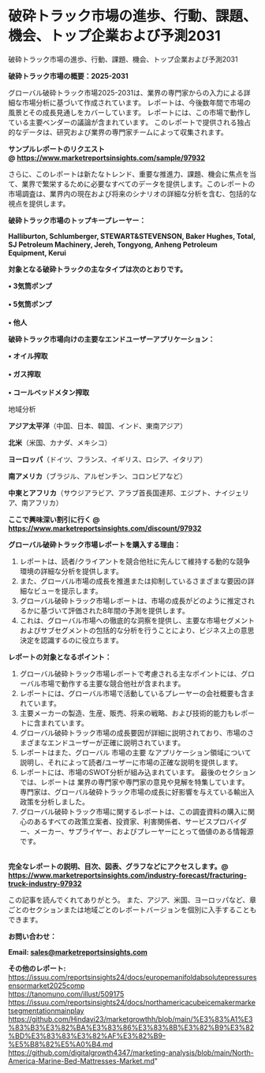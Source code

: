 # 破砕トラック市場の進歩、行動、課題、機会、トップ企業および予測2031
破砕トラック市場の進歩、行動、課題、機会、トップ企業および予測2031

<strong><b>破砕トラック市場の概要：2025-2031</b></strong>

グローバル破砕トラック市場2025-2031は、業界の専門家からの入力による詳細な市場分析に基づいて作成されています。 レポートは、今後数年間で市場の風景とその成長見通しをカバーしています。 レポートには、この市場で動作している主要ベンダーの議論が含まれています。 このレポートで提供される独占的なデータは、研究および業界の専門家チームによって収集されます。

<strong>サンプルレポートのリクエスト @ <a href=https://www.marketreportsinsights.com/sample/97932>https://www.marketreportsinsights.com/sample/97932</a></strong>

さらに、このレポートは新たなトレンド、重要な推進力、課題、機会に焦点を当て、業界で繁栄するために必要なすべてのデータを提供します。このレポートの市場調査は、業界内の現在および将来のシナリオの詳細な分析を含む、包括的な視点を提供します。

<strong>破砕トラック市場のトップキープレーヤー：</strong>

<strong>Halliburton, Schlumberger, STEWART&STEVENSON, Baker Hughes, Total, SJ Petroleum Machinery, Jereh, Tongyong, Anheng Petroleum Equipment, Kerui</strong>

<strong><b>対象となる破砕トラックの主なタイプは次のとおりです。</b></strong>

<strong>• 3気筒ポンプ<br><br>• 5気筒ポンプ<br><br>• 他人</strong>

<strong><b>破砕トラック市場向けの主要なエンドユーザーアプリケーション：</b></strong>

<strong>• オイル搾取<br><br>• ガス搾取<br><br>• コールベッドメタン搾取</strong>

 地域分析

<strong><b>アジア太平洋</b></strong>（中国、日本、韓国、インド、東南アジア）

<strong><b>北米</b></strong>（米国、カナダ、メキシコ）

<strong><b>ヨーロッパ</b></strong>（ドイツ、フランス、イギリス、ロシア、イタリア）

<strong><b>南アメリカ</b></strong>（ブラジル、アルゼンチン、コロンビアなど）

<strong><b>中東とアフリカ</b></strong>（サウジアラビア、アラブ首長国連邦、エジプト、ナイジェリア、南アフリカ）

<strong>ここで興味深い割引に行く @ <a href=https://www.marketreportsinsights.com/discount/97932>https://www.marketreportsinsights.com/discount/97932</a></strong>

<strong><b>グローバル破砕トラック市場レポートを購入する理由：</b></strong>
<ol>
  <li>レポートは、読者/クライアントを競合他社に先んじて維持する動的な競争環境の詳細な分析を提供します。</li>
  <li>また、グローバル市場の成長を推進または抑制しているさまざまな要因の詳細なビューを提示します。</li>
  <li>グローバル破砕トラック市場レポートは、市場の成長がどのように推定されるかに基づいて評価された8年間の予測を提供します。</li>
  <li>これは、グローバル市場への徹底的な洞察を提供し、主要な市場セグメントおよびサブセグメントの包括的な分析を行うことにより、ビジネス上の意思決定を認識するのに役立ちます。</li>
</ol>
<strong><b>レポートの対象となるポイント：</b></strong>
<ol>
  <li>グローバル破砕トラック市場レポートで考慮される主なポイントには、グローバル市場で動作する主要な競合他社が含まれます。</li>
  <li>レポートには、グローバル市場で活動しているプレーヤーの会社概要も含まれています。</li>
  <li>主要メーカーの製造、生産、販売、将来の戦略、および技術的能力もレポートに含まれています。</li>
  <li>グローバル破砕トラック市場の成長要因が詳細に説明されており、市場のさまざまなエンドユーザーが正確に説明されています。</li>
  <li>レポートはまた、グローバル 市場の主要 なアプリケーション領域について説明し、それによって読者/ユーザーに市場の正確な説明を提供します。</li>
  <li>レポートには、市場のSWOT分析が組み込まれています。 最後のセクションでは、レポートは 業界の専門家や専門家の意見や見解を特集しています。 専門家は、グローバル破砕トラック市場の成長に好影響を与えている輸出入政策を分析しました。</li>
  <li>グローバル破砕トラック市場に関するレポートは、この調査資料の購入に関心のあるすべての政策立案者、投資家、利害関係者、サービスプロバイダー、メーカー、サプライヤー、およびプレーヤーにとって価値のある情報源です。</li>
</ol><br>
<strong>完全なレポートの説明、目次、図表、グラフなどにアクセスします。@ <a href=https://www.marketreportsinsights.com/industry-forecast/fracturing-truck-industry-97932>https://www.marketreportsinsights.com/industry-forecast/fracturing-truck-industry-97932</a></strong>

この記事を読んでくれてありがとう。 また、アジア、米国、ヨーロッパなど、章ごとのセクションまたは地域ごとのレポートバージョンを個別に入手することもできます。

<strong><b>お問い合わせ：</b></strong>

<strong>Email: </strong><a href=mailto:sales@marketreportsinsights.com><strong>sales@marketreportsinsights.com</strong></a>

<strong>その他のレポート:</strong>
<br>
<a href=https://issuu.com/reportsinsights24/docs/europemanifoldabsolutepressuresensormarket2025comp>https://issuu.com/reportsinsights24/docs/europemanifoldabsolutepressuresensormarket2025comp</a>
<br>
<a href=https://tanomuno.com/illust/509175>https://tanomuno.com/illust/509175</a>
<br>
<a href=https://issuu.com/reportsinsights24/docs/northamericacubeicemakermarketsegmentationmainplay>https://issuu.com/reportsinsights24/docs/northamericacubeicemakermarketsegmentationmainplay</a>
<br>
<a href=https://github.com/Hindavi23/marketgrowthh/blob/main/%E3%83%A1%E3%83%B3%E3%82%BA%E3%83%86%E3%83%8B%E3%82%B9%E3%82%BD%E3%83%83%E3%82%AF%E3%82%B9-%E5%B8%82%E5%A0%B4.md>https://github.com/Hindavi23/marketgrowthh/blob/main/%E3%83%A1%E3%83%B3%E3%82%BA%E3%83%86%E3%83%8B%E3%82%B9%E3%82%BD%E3%83%83%E3%82%AF%E3%82%B9-%E5%B8%82%E5%A0%B4.md</a>
<br>
<a href=https://github.com/digitalgrowth4347/marketing-analysis/blob/main/North-America-Marine-Bed-Mattresses-Market.md>https://github.com/digitalgrowth4347/marketing-analysis/blob/main/North-America-Marine-Bed-Mattresses-Market.md</a>"

